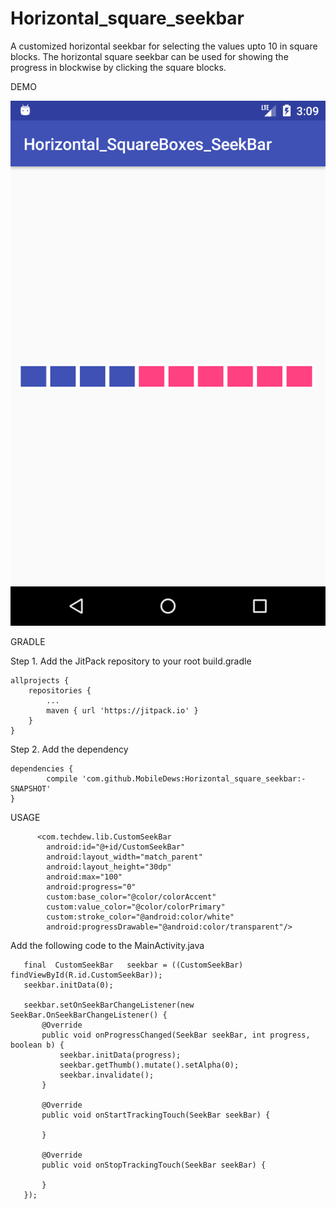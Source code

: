 # Horizontal_square_seekbar

A customized horizontal seekbar for selecting the values upto 10 in square blocks.
The horizontal square seekbar can be used for showing the progress in blockwise by clicking the square blocks.


DEMO

![Alt text](https://github.com/MobileDews/Horizontal_square_seekbar/blob/master/seekbar.png?raw=true "Optional Title")

GRADLE

Step 1. Add the JitPack repository to your root build.gradle

	allprojects {
		repositories {
			...
			maven { url 'https://jitpack.io' }
		}
	}
  
Step 2. Add the dependency
  
 	dependencies {
	        compile 'com.github.MobileDews:Horizontal_square_seekbar:-SNAPSHOT'
	}
  
USAGE
  
          <com.techdew.lib.CustomSeekBar
            android:id="@+id/CustomSeekBar"
            android:layout_width="match_parent"
            android:layout_height="30dp"
            android:max="100"
            android:progress="0"
            custom:base_color="@color/colorAccent"
            custom:value_color="@color/colorPrimary"
            custom:stroke_color="@android:color/white"
            android:progressDrawable="@android:color/transparent"/>
        
        
             
 Add the following code to the MainActivity.java
 
       final  CustomSeekBar   seekbar = ((CustomSeekBar) findViewById(R.id.CustomSeekBar));
       seekbar.initData(0);

       seekbar.setOnSeekBarChangeListener(new SeekBar.OnSeekBarChangeListener() {
           @Override
           public void onProgressChanged(SeekBar seekBar, int progress, boolean b) {
               seekbar.initData(progress);
               seekbar.getThumb().mutate().setAlpha(0);
               seekbar.invalidate();
           }

           @Override
           public void onStartTrackingTouch(SeekBar seekBar) {

           }

           @Override
           public void onStopTrackingTouch(SeekBar seekBar) {

           }
       });
 
 
